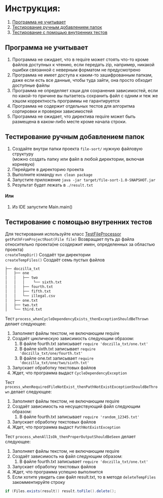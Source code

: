 # Инструкция:

1. [Программа не учитывает](#Программа-не-учитывает)
1. [Тестирование ручным добавлением папок](#Тестирование-ручным-добавлением-папок)
2. [Тестирование с помощью внутренних тестов](#Тестирование-с-помощью-внутренних-тестов)

## Программа не учитывает

1. Программа не ожидает, что в require может стоять что-то кроме файлов доступных к чтению, если передать zip, например,
   никакой ошибки связанной с неверным форматом не предусмотрено
2. Программа не имеет доступа к каким-то зашифрованным папкам, даже если есть все данные, чтобы туда зайти, она просто
   обходит доступные файлы
3. Программа не определяет хэши для сохранения зависимостей, если по какой-то причине вы пытаетесь сохранить файл с
   одним и теж же хэшом корректность программы не гарантируется
4. Программа не содержит отдельных тестов для алгоритма сортировки и проверки зависимостей
5. Программа не ожидает, что директива require может быть размещена в каком-либо месте кроме начала строки.

## Тестирование ручным добавлением папок

1. Создайте внутри папки проекта ``file-sort/`` нужную файловую структуру  
(можно создать папку или файл в любой директории, включая корневую)
1. Перейдите в директорию проекта
1. Выполните команду ``mvn clean package``
1. Запустите приложение ``java -jar target/file-sort-1.0-SNAPSHOT.jar``
1. Результат будет лежать в ``./result.txt``

#### Или

1. Из IDE запустите Main.main()

## Тестирование с помощью внутренних тестов

Для тестирования используйте класс [TestFileProcessor](./src/test/java/TestFileProcessor.java)  
``getPathFromProjectRoot(File file)`` Возвращает путь до файла относительно проекта(не ссодержит имен, определенных за областью проекта)  
``createTempDir()`` Создаёт три директории  
``createTempFiles()`` Создаёт семь пустых файлов

```bash
├── doczilla_txt
│   ├── one
│   │   ├── two
│   │   │    └── sixth.txt
│   │   ├── fourth.txt
│   │   ├── fifth.txt
│   │   └── illegal.csv
│   ├── one.txt
│   ├── two.txt
│   └── third.txt
```

Тест ``process_whenCycleDependencyExists_thenExceptionShouldBeThrown`` делает следующее:
1. Заполняет файлы текстом, не включающим require
1. Создаёт циклическую зависимость следующим образом:
    1. В файле fourth.txt записывает ``require 'doczilla_txt/one.txt'``
    1. В файле sixth.txt записывает ``require 'doczilla_txt/one/fourth.txt'``
    1. В файле one.txt записывает ``require 'doczilla_txt/one/two/sixth.txt'``
1. Запускает обработку текстовых файлов
1. Ждет, что программа выдаст ``CycleDependencyException``

Тест ``process_whenRequiredFileNotExist_thenPathNotExistExceptionShouldBeThrown`` делает следующее:

1. Заполняет файлы текстом, не включающим require
1. Создаёт зависимость на несуществующий файл следующим образом:
    1. В файле fourth.txt записывает ``require 'random_12345.txt'``
1. Запускает обработку текстовых файлов
1. Ждет, что программа выдаст ``PathNotExistException``

Тест ``process_whenAllIsOk_thenProperOutputShouldBeSeen`` делает следующее:

1. Заполняет файлы текстом, не включающим require
1. Создаёт зависимость на файл следующим образом:
    1. В файле fourth.txt записывает ``require 'doczilla_txt/one.txt'``
1. Запускает обработку текстовых файлов
1. Ждет, что программа успешно выполнится
2. Если хотите увидеть сам файл result.txt, то в методе ``deleteTempFiles`` закомментируйте строку  
```java
if (Files.exists(result)) result.toFile().delete();
```